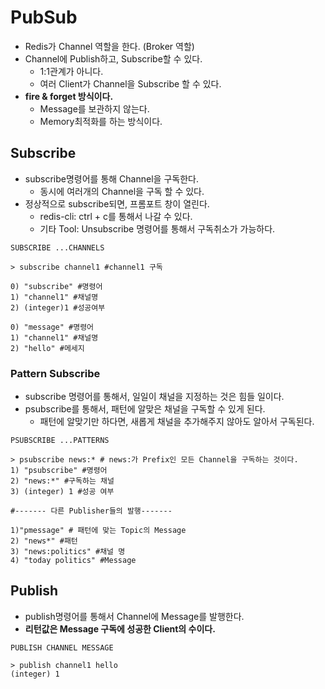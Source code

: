 # PubSub
- Redis가 Channel 역할을 한다. (Broker 역할)
- Channel에 Publish하고, Subscribe할 수 있다.
  - 1:1관계가 아니다.
  - 여러 Client가 Channel을 Subscribe 할 수 있다.
- **fire & forget 방식이다.**
  - Message를 보관하지 않는다. 
  - Memory최적화를 하는 방식이다.

## Subscribe
- subscribe명령어를 통해 Channel을 구독한다.
  - 동시에 여러개의 Channel을 구독 할 수 있다.
- 정상적으로 subscribe되면, 프롬포트 창이 열린다.
  - redis-cli:  ctrl + c를 통해서 나갈 수 있다.
  - 기타 Tool: Unsubscribe 명령어를 통해서 구독취소가 가능하다.
```shell
SUBSCRIBE ...CHANNELS

> subscribe channel1 #channel1 구독

0) "subscribe" #명령어
1) "channel1" #채널명
2) (integer)1 #성공여부

0) "message" #명령어
1) "channel1" #채널명
2) "hello" #메세지
```

### Pattern Subscribe
- subscribe 명령어를 통해서, 일일이 채널을 지정하는 것은 힘들 일이다.
- psubscribe를 통해서, 패턴에 알맞은 채널을 구독할 수 있게 된다.
  - 패턴에 알맞기만 하다면, 새롭게 채널을 추가해주지 않아도 알아서 구독된다.
```shell
PSUBSCRIBE ...PATTERNS

> psubscribe news:* # news:가 Prefix인 모든 Channel을 구독하는 것이다.
1) "psubscribe" #명령어
2) "news:*" #구독하는 채널
3) (integer) 1 #성공 여부

#------- 다른 Publisher들의 발행-------

1)"pmessage" # 패턴에 맞는 Topic의 Message
2) "news*" #패턴
3) "news:politics" #채널 명
4) "today politics" #Message
```


## Publish
- publish명령어를 통해서 Channel에 Message를 발행한다.
- **리턴값은 Message 구독에 성공한 Client의 수이다.**
```shell
PUBLISH CHANNEL MESSAGE

> publish channel1 hello
(integer) 1
```
